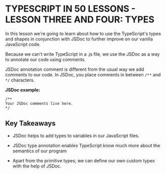 # TYPESCRIPT IN 50 LESSONS - LESSON THREE AND FOUR: TYPES

In this lesson we're going to learn about how to use the TypeScript's types and shapes in conjunction with JSDoc to further improve on our vanilla JavaScript code.

Because we can't write TypeScript in a .js file, we use the JSDoc as a way to annotate our code using comments.

JSDoc annotation comment is different from the usual way we add comments to our code. In JSDoc, you place comments in between `/**` and `*/` characters.

**JSDoc example:**
```
/**
Your JSDoc comments live here.
*/
```

## Key Takeaways

- JSDoc helps to add types to variables in our JavaScript files.

- JSDoc type annotation enables TypeScript know much more about the semantics of our program

- Apart from the primitive types, we can define our own custom types with the help of JSDoc.

